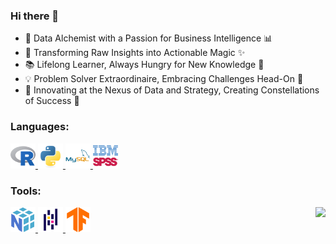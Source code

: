 ### Hi there 👋

- 🚀 Data Alchemist with a Passion for Business Intelligence 📊
- 🔮 Transforming Raw Insights into Actionable Magic ✨
- 📚 Lifelong Learner, Always Hungry for New Knowledge 🧠
- 💡 Problem Solver Extraordinaire, Embracing Challenges Head-On 🌟
- 🌌 Innovating at the Nexus of Data and Strategy, Creating Constellations of Success 🌠

<h3 align="left">Languages:</h3>
<p align="left"> 

<a href="https://www.r-project.org" target="_blank" rel="noreferrer"> <img src="https://github.com/devicons/devicon/blob/master/icons/r/r-original.svg" alt="R" width="40" height="40"/> </a> <a href="https://www.python.org" target="_blank" rel="noreferrer"> <img src="https://raw.githubusercontent.com/devicons/devicon/master/icons/python/python-original.svg" alt="python" width="40" height="40"/> </a> <a href="https://www.mysql.com" target="_blank" rel="noreferrer"> <img src="https://github.com/devicons/devicon/blob/master/icons/mysql/mysql-original-wordmark.svg" alt="MySQL" width="40" height="40"/> </a> <a href="https://www.ibm.com/products/spss-statistics" target="_blank" rel="noreferrer"> <img src="https://github.com/devicons/devicon/blob/master/icons/spss/spss-original.svg" alt="SPSS" width="40" height="40"/> </a> 
</p>

<h3 align="left">Tools:</h3>
<p align="left"> 
<a href="https://numpy.org" target="_blank" rel="noreferrer"> <img src="https://github.com/devicons/devicon/blob/master/icons/numpy/numpy-original.svg" alt="Numpy" width="40" height="40"/> </a> <a href="https://pandas.pydata.org" target="_blank" rel="noreferrer"> <img src="https://github.com/devicons/devicon/blob/master/icons/pandas/pandas-original.svg" alt="Pandas" width="40" height="40"/> </a> <a href="https://www.tensorflow.org" target="_blank" rel="noreferrer"> <img src="https://github.com/devicons/devicon/blob/master/icons/tensorflow/tensorflow-original.svg" alt="Tenserflow" width="40" height="40"/> </a> 

<img src="logo/seer.png" align="right" height="200"/>
</p>




<!--
**AyomiUpeksha/AyomiUpeksha** is a ✨ _special_ ✨ repository because its `README.md` (this file) appears on your GitHub profile.

Here are some ideas to get you started:


- 🔭 I’m currently working on ...
- 🌱 I’m currently learning ...
- 👯 I’m looking to collaborate on ...
- 🤔 I’m looking for help with ...
- 💬 Ask me about ...
- 📫 How to reach me: ...
- 😄 Pronouns: ...
- ⚡ Fun fact: ...
-->
